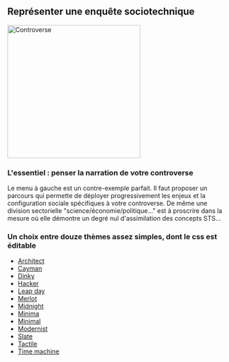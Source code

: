 ## Représenter une enquête sociotechnique

<img src="http://www.ephemanar.net/imagestrois/controverse_.jpg" alt="Controverse" width="300">

### L'essentiel : penser la narration de votre controverse

Le menu à gauche est un contre-exemple parfait. Il faut proposer un parcours qui permette de déployer progressivement les enjeux et la configuration sociale spécifiques à votre controverse. De même une division sectorielle "science/économie/politique…" est à proscrire dans la mesure où elle démontre un degré nul d'assimilation des concepts STS…

### Un choix entre douze thèmes assez simples, dont le css est éditable

* [Architect](https://pages-themes.github.io/architect/)
* [Cayman](https://pages-themes.github.io/cayman/)
* [Dinky](https://pages-themes.github.io/dinky/)
* [Hacker](https://pages-themes.github.io/hacker/)
* [Leap day](https://pages-themes.github.io/leap-day/)
* [Merlot](https://pages-themes.github.io/merlot/)
* [Midnight](https://pages-themes.github.io/midnight/)
* [Minima](https://pages-themes.github.io/minima/)
* [Minimal](https://pages-themes.github.io/minimal/)
* [Modernist](https://pages-themes.github.io/modernist/)
* [Slate](https://pages-themes.github.io/slate/)
* [Tactile](https://pages-themes.github.io/tactile/)
* [Time machine](https://pages-themes.github.io/time-machine/)
